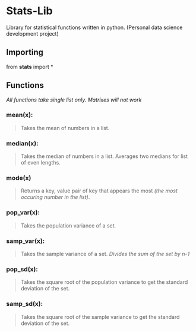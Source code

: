# Stats-Lib
Library for statistical functions written in python. (Personal data science development project)

## Importing
from **stats** import *

## Functions
*All functions take single list only. Matrixes will not work*

### mean(x):
>Takes the mean of numbers in a list.

### median(x):
>Takes the median of numbers in a list. Averages two medians for list of even lengths.

### mode(x)
>Returns a key, value pair of key that appears the most *(the most occuring number in the list)*.

### pop_var(x):
>Takes the population variance of a set.

### samp_var(x):
>Takes the sample variance of a set. *Divides the sum of the set by n-1*

### pop_sd(x):
>Takes the square root of the population variance to get the standard deviation of the set.

### samp_sd(x):
>Takes the square root of the sample variance to get the standard deviation of the set.

